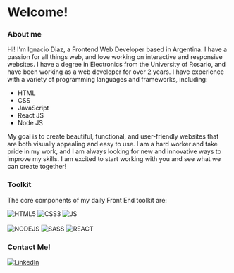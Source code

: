 <h1>Welcome!</h1>

<h3><b>About me</b></h3>

<p>Hi! I'm Ignacio Diaz, a Frontend Web Developer based in Argentina. I have a passion for all things web, and love working on interactive and responsive websites. I have a degree in Electronics from the University of Rosario, and have been working as a web developer for over 2 years. I have experience with a variety of programming languages and frameworks, including:

  <ul>
    <li>HTML</li>
    <li>CSS</li>
    <li>JavaScript</li>
    <li>React JS</li>
    <li>Node JS</li>
  </ul>

My goal is to create beautiful, functional, and user-friendly websites that are both visually appealing and easy to use. I am a hard worker and take pride in my work, and I am always looking for new and innovative ways to improve my skills. I am excited to start working with you and see what we can create together! 
</p>

<h3><b>Toolkit</b></h3>

The core components of my daily Front End toolkit are:

<p>
  <img alt="HTML5" src="https://img.shields.io/badge/HTML5-E34F26?style=for-the-badge&logo=html5&logoColor=white" />
  <img alt="CSS3" src="https://img.shields.io/badge/CSS3-1572B6?style=for-the-badge&logo=css3&logoColor=white" />
  <img alt="JS" src="https://img.shields.io/badge/JavaScript-F7DF1E?style=for-the-badge&logo=javascript&logoColor=black" />
  <br/>
  <br/>
  <img alt="NODEJS" src="https://img.shields.io/badge/Node.js-43853D?style=for-the-badge&logo=node.js&logoColor=white" />
  <img alt="SASS" src="https://img.shields.io/badge/Sass-CC6699?style=for-the-badge&logo=sass&logoColor=white" />
  <img alt="REACT" src="https://img.shields.io/badge/React-20232A?style=for-the-badge&logo=react&logoColor=61DAFB" />
  
  <!-- Icons from https://dev.to/envoy_/150-badges-for-github-pnk -->
</p>


<h3><b>Contact Me!</b></h3>
<p>
  <a href="https://www.linkedin.com/in/ignacio-d%C3%ADaz/" target="_blank"><img alt="LinkedIn" src="https://img.shields.io/badge/LinkedIn-0077B5?style=for-the-badge&logo=linkedin&logoColor=white" />
  </a>
</p>
